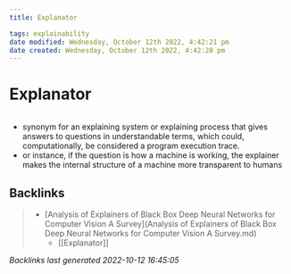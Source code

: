 ```yaml
---
title: Explanator

tags: explainability 
date modified: Wednesday, October 12th 2022, 4:42:21 pm
date created: Wednesday, October 12th 2022, 4:42:20 pm
---
```


# Explanator
```toc
```

- synonym for an explaining system or explaining process that gives answers to questions in understandable terms, which could, computationally, be considered a program execution trace.
- or instance, if the question is how a machine is working, the explainer makes the internal structure of a machine more transparent to humans

## Backlinks

> - [Analysis of Explainers of Black Box Deep Neural Networks for Computer Vision A Survey](Analysis of Explainers of Black Box Deep Neural Networks for Computer Vision A Survey.md)
>   - [[Explanator]]

_Backlinks last generated 2022-10-12 16:45:05_
